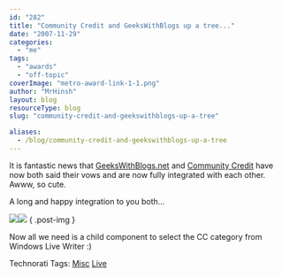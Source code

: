 ```yaml
---
id: "282"
title: "Community Credit and GeeksWithBlogs up a tree..."
date: "2007-11-29"
categories:
  - "me"
tags:
  - "awards"
  - "off-topic"
coverImage: "metro-award-link-1-1.png"
author: "MrHinsh"
layout: blog
resourceType: blog
slug: "community-credit-and-geekswithblogs-up-a-tree"

aliases:
  - /blog/community-credit-and-geekswithblogs-up-a-tree
---
```


It is fantastic news that [GeeksWithBlogs.net](http://geekswithblogs.net/jjulian/archive/2007/11/28/117209.aspx) and [Community Credit](http://www.community-credit.com/cs/blogs/community_credit_news/archive/2007/11/29/GeeksWithBlogs-is-now-Integrated-with-Community-Credit-_2D00_-Woo-Hoo_210021002100_.aspx?CommentPosted=true#commentmessage) have now both said their vows and are now fully integrated with each other. Awww, so cute.

A long and happy integration to you both...

![](images/Geekswithblogs_v3_07.jpg)[![](images/logosmall5.gif)](http://www.community-credit.com/default.aspx)
{ .post-img }

Now all we need is a child component to select the CC category from Windows Live Writer :)

Technorati Tags: [Misc](http://technorati.com/tags/Misc) [Live](http://technorati.com/tags/Live)


